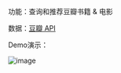 功能：查询和推荐豆瓣书籍 & 电影

数据：<a href="https://developers.douban.com/wiki/?title=api_v2">豆瓣 API</a>

Demo演示：

 ![image](https://github.com/wuYinBest/DoubanInfo/raw/master/display.gif)
